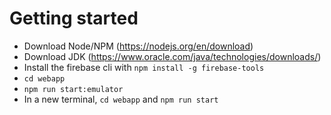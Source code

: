 # Getting started

* Download Node/NPM (https://nodejs.org/en/download)
* Download JDK (https://www.oracle.com/java/technologies/downloads/)
* Install the firebase cli with `npm install -g firebase-tools`
* `cd webapp`
* `npm run start:emulator`
* In a new terminal, `cd webapp` and `npm run start`